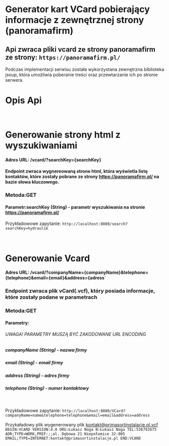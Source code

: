 # Generator kart VCard pobierający informacje z zewnętrznej strony (panoramafirm)
## Api zwraca pliki vcard ze strony panoramafirm ze strony: `https://panoramafirm.pl/`
Podczas implementacji serwisu została wykorzystana zewnętrzna biblioteka jsoup, która umożliwia poberanie treści oraz przewtarzanie ich po stronie serwera. 

# Opis Api

<br />

# Generowanie strony html z wyszukiwaniami
#### Adres URL: /vcard/?searchKey={searchKey}
#### Endpoint zwraca wygnereowaną strone html, która wyświetla listę kontaktów, które zostały pobrane ze strony https://panoramafirm.pl/ na bazie słowa kluczowego. 
### Metoda:GET 
####     Parametr:searchKey (String) - parametr wyszukiwania na stronie https://panoramafirm.pl/
Przykładowowe zapytanie:
`http://localhost:8080/search?searchKey=hydraulik`

<br />

# Generowanie Vcard
#### Adres URL: /vcard/?companyName={companyName}&telephone={telephone}&email={email}&address={adress`
### Endpoint zwraca plik vCard(.vcf), który posiada informacje, które zostały podane w parametrach
### Metoda:GET 
####     Parametry: 
###### UWAGA! PARAMETRY MUSZĄ BYĆ ZAKODOWANE URL ENCODING
##### companyName (String) - nazwa firmy
##### email (String) - email firmy
##### address (String) - adres firmy
##### telephone (String) - numer kontaktowy

<br />

Przykładowowe zapytanie:
`http://localhost:8080/VCard?companyName=name&telephone=telephone&email=email&address=address`

Przykaładowy plik wygenerowany plik kontakt@primasortinstalacje.pl.vcf
`
BEGIN:VCARD
VERSION:4.0
ORG:Łukasz Noga
N:Łukasz Noga
TEL:536792675
ADR;TYPE=WORK,PREF:;;al. Dębowa 21 Niepołomice 32-005
EMAIL;TYPE=INTERNET:kontakt@primasortinstalacje.pl
END:VCARD
`
